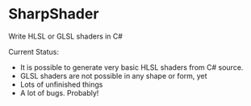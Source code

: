 # SharpShader
Write HLSL or GLSL shaders in C#

Current Status:
 - It is possible to generate very basic HLSL shaders from C# source.
 - GLSL shaders are not possible in any shape or form, yet
 - Lots of unfinished things
 - A lot of bugs. Probably! 
